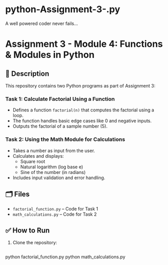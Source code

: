 # python-Assignment-3-.py
A well powered coder never fails...

# Assignment 3 - Module 4: Functions & Modules in Python

## 📌 Description

This repository contains two Python programs as part of Assignment 3:

### Task 1: Calculate Factorial Using a Function
- Defines a function `factorial(n)` that computes the factorial using a loop.
- The function handles basic edge cases like 0 and negative inputs.
- Outputs the factorial of a sample number (5).

### Task 2: Using the Math Module for Calculations
- Takes a number as input from the user.
- Calculates and displays:
  - Square root
  - Natural logarithm (log base e)
  - Sine of the number (in radians)
- Includes input validation and error handling.

## 🗂️ Files
- `factorial_function.py` – Code for Task 1
- `math_calculations.py` – Code for Task 2

## ✅ How to Run
1. Clone the repository:
   ```bash
  python factorial_function.py
python math_calculations.py

